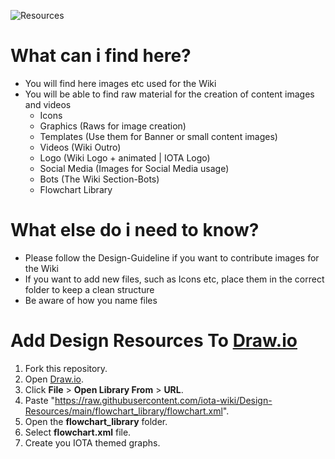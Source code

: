 ![Resources](https://user-images.githubusercontent.com/90569726/156617158-a521556a-6e44-46a4-8828-ce0733f79464.png)


# What can i find here?
  - You will find here images etc used for the Wiki
  - You will be able to find raw material for the creation of content images and videos
    - Icons
    - Graphics (Raws for image creation)
    - Templates (Use them for Banner or small content images)
    - Videos (Wiki Outro)
    - Logo (Wiki Logo + animated | IOTA Logo)
    - Social Media (Images for Social Media usage)
    - Bots (The Wiki Section-Bots)
    - Flowchart Library


# What else do i need to know?
  - Please follow the Design-Guideline if you want to contribute images for the Wiki
  - If you want to add new files, such as Icons etc, place them in the correct folder to keep a clean structure
  - Be aware of how you name files

# Add Design Resources To [Draw.io](https://app.diagrams.net/)

1. Fork this repository. 
2. Open [Draw.io](https://app.diagrams.net/).
3. Click **File** > **Open Library From** > **URL**.
4. Paste "https://raw.githubusercontent.com/iota-wiki/Design-Resources/main/flowchart_library/flowchart.xml". 
5. Open the **flowchart_library** folder. 
6. Select **flowchart.xml** file. 
7. Create you IOTA themed graphs. 
